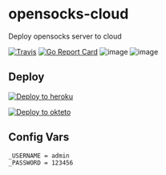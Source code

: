 
# opensocks-cloud
Deploy opensocks server to cloud

[![Travis](https://travis-ci.com/net-byte/opensocks-cloud.svg?branch=main)](https://github.com/net-byte/opensocks-cloud)
[![Go Report Card](https://goreportcard.com/badge/github.com/net-byte/opensocks-cloud)](https://goreportcard.com/report/github.com/net-byte/opensocks-cloud)
![image](https://img.shields.io/badge/License-MIT-orange)
![image](https://img.shields.io/badge/License-Anti--996-red)

## Deploy

[![Deploy to heroku](https://www.herokucdn.com/deploy/button.svg)](https://heroku.com/deploy?template=https://github.com/net-byte/opensocks-cloud/tree/main)

[![Deploy to okteto](https://okteto.com/develop-okteto.svg)](https://cloud.okteto.com/deploy?repository=https://github.com/net-byte/opensocks-cloud)

## Config Vars
```
_USERNAME = admin
_PASSWORD = 123456
```

